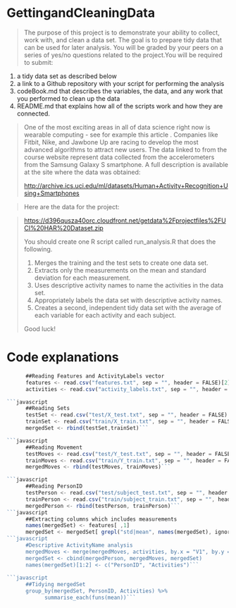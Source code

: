 # GettingandCleaningData

> The purpose of this project is to demonstrate your ability to collect, work with, and clean a data set. The goal is to prepare tidy data that can be used for later analysis. You will be graded by your peers on a series of yes/no questions related to the project.You will be required to submit:
>
1. a tidy data set as described below
2. a link to a Github repository with your script for performing the analysis
3. codeBook.md that describes the variables, the data, and any work that you performed to clean up the data 
4. README.md that explains how all of the scripts work and how they are connected.  
>
> One of the most exciting areas in all of data science right now is wearable computing - see for example this article . Companies like Fitbit, Nike, and Jawbone Up are racing to develop the most advanced algorithms to attract new users. The data linked to from the course website represent data collected from the accelerometers from the Samsung Galaxy S smartphone. A full description is available at the site where the data was obtained: 
> 
> http://archive.ics.uci.edu/ml/datasets/Human+Activity+Recognition+Using+Smartphones 

> Here are the data for the project: 

> https://d396qusza40orc.cloudfront.net/getdata%2Fprojectfiles%2FUCI%20HAR%20Dataset.zip 
> 
> You should create one R script called run_analysis.R that does the following. 
> 
> 1. Merges the training and the test sets to create one data set.
> 2. Extracts only the measurements on the mean and standard deviation for each measurement.
> 3. Uses descriptive activity names to name the activities in the data set.
> 4. Appropriately labels the data set with descriptive activity names.
> 5. Creates a second, independent tidy data set with the average of each variable for each activity and each subject. 
> 
> Good luck!

# Code explanations
```javascript 
      ##Reading Features and ActivityLabels vector
      features <- read.csv("features.txt", sep = "", header = FALSE)[2]
      activities <- read.csv("activity_labels.txt", sep = "", header = FALSE)```

```javascript 
      ##Reading Sets
      testSet <- read.csv("test/X_test.txt", sep = "", header = FALSE)
      trainSet <- read.csv("train/X_train.txt", sep = "", header = FALSE)
      mergedSet <- rbind(testSet,trainSet)```        

```javascript 
      ##Reading Movement
      testMoves <- read.csv("test/Y_test.txt", sep = "", header = FALSE)
      trainMoves <- read.csv("train/Y_train.txt", sep = "", header = FALSE)
      mergedMoves <- rbind(testMoves, trainMoves)```

```javascript 
      ##Reading PersonID
      testPerson <- read.csv("test/subject_test.txt", sep = "", header = FALSE)
      trainPerson <- read.csv("train/subject_train.txt", sep = "", header = FALSE)
      mergedPerson <- rbind(testPerson, trainPerson)```
```javascript       
      ##Extracting columns which includes measurements
      names(mergedSet) <- features[ ,1]
      mergedSet <- mergedSet[ grepl("std|mean", names(mergedSet), ignore.case = TRUE) ] 
```javascript       
      #Descriptive ActivityName analysis
      mergedMoves <- merge(mergedMoves, activities, by.x = "V1", by.y = "V1")[2]
      mergedSet <- cbind(mergedPerson, mergedMoves, mergedSet)
      names(mergedSet)[1:2] <- c("PersonID", "Activities")```
      
```javascript       
      ##Tidying mergedSet
      group_by(mergedSet, PersonID, Activities) %>%
            summarise_each(funs(mean))```
      
      
